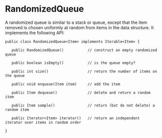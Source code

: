 RandomizedQueue
===============

A randomized queue is similar to a stack or queue, except that the item removed is chosen 
uniformly at random from items in the data structure. It implements the following API:

    public class RandomizedQueue<Item> implements Iterable<Item> {
    
       public RandomizedQueue()           // construct an empty randomized queue
    
       public boolean isEmpty()           // is the queue empty?
    
       public int size()                  // return the number of items on the queue
    
       public void enqueue(Item item)     // add the item
    
       public Item dequeue()              // delete and return a random item
    
       public Item sample()               // return (but do not delete) a random item
    
       public Iterator<Item> iterator()   // return an independent iterator over items in random order
    
    }
